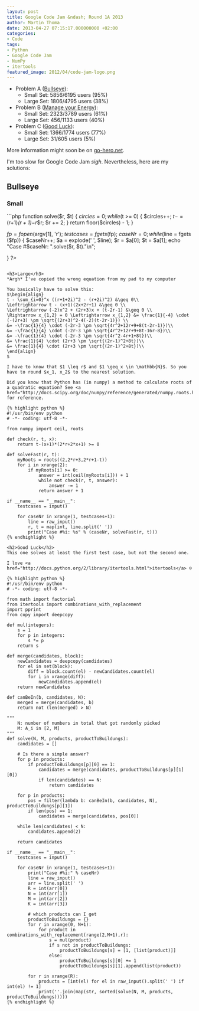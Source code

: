 ```yaml
---
layout: post
title: Google Code Jam &ndash; Round 1A 2013
author: Martin Thoma
date: 2013-04-27 07:15:17.000000000 +02:00
categories:
- Code
tags:
- Python
- Google Code Jam
- NumPy
- itertools
featured_image: 2012/04/code-jam-logo.png
---
```

<ul>
<li>Problem A (<a href="https://code.google.com/codejam/contest/2418487/dashboard#s=p0">Bullseye</a>):
  <ul>
    <li>Small Set: 5856/6195 users (95%)</li>
    <li>Large Set: 1806/4795 users (38%)</li>
  </ul>
<li>Problem B (<a href="https://code.google.com/codejam/contest/2418487/dashboard#s=p1">Manage your Energy</a>):
  <ul>
    <li>Small Set: 2323/3789 users (61%)</li>
    <li>Large Set: 456/1133 users (40%)</li>
  </ul>
</li>
<li>Problem C (<a href="https://code.google.com/codejam/contest/2418487/dashboard#s=p2">Good Luck</a>):
  <ul>
    <li>Small Set: 1366/1774 users (77%)</li>
    <li>Large Set: 31/605 users (5%)</li>
  </ul>
</li>
</ul>

More information might soon be on <a href="http://www.go-hero.net/jam/13/">go-hero.net</a>.

I'm too slow for Google Code Jam *sigh*. Nevertheless, here are my solutions:

<h2>Bullseye</h2>
<h3>Small</h3>
```php
<?

function solve($r, $t) {
    $circles = 0;
    while($t >= 0) {
        $circles++;
        $t -= ($r+1)*($r+1)-$r*$r;
        $r += 2;
    }
    return floor($circles) - 1;
}

$fp = fopen ($argv[1], 'r');
$testcases = fgets ($fp);
$caseNr=0;
while($line = fgets ($fp)) {
    $caseNr++;
    $a = explode(' ', $line);
    $r = $a[0];
    $t = $a[1];
    echo "Case #$caseNr: ".solve($r, $t)."\n";

}
?>
```

<h3>Large</h3>
*Argh* I've copied the wrong equation from my pad to my computer 

You basically have to solve this:
$\begin{align}
t - \sum_{i=0}^x ((r+1+2i)^2 - (r+2i)^2) &\geq 0\\
\Leftrightarrow t - (x+1)(2x+2r+1) &\geq 0 \\
\Leftrightarrow (-2)x^2 + (2r+3)x + (t-2r-1) &\geq 0 \\
\Rightarrow x_{1,2} = 0 \Leftrightarrow x_{1,2} &= \frac{1}{-4} \cdot (-(2r+3) \pm \sqrt{(2r+3)^2-4(-2)(t-2r-1)}) \\
&= -\frac{1}{4} \cdot (-2r-3 \pm \sqrt{4r^2+12r+9+8(t-2r-1)})\\
&= -\frac{1}{4} \cdot (-2r-3 \pm \sqrt{4r^2+12r+9+8t-16r-8})\\
&= -\frac{1}{4} \cdot (-2r-3 \pm \sqrt{4r^2-4r+1+8t})\\
&= \frac{1}{4} \cdot (2r+3 \pm \sqrt{(2r-1)^2+8t})\\
&= \frac{1}{4} \cdot (2r+3 \pm \sqrt{(2r-1)^2+8t})\\
\end{align}
$

I have to know that $1 \leq r$ and $1 \geq x \in \mathbb{N}$. So you have to round $x_1, x_2$ to the nearest solution.

Did you know that Python has (in numpy) a method to calculate roots of a quadratic equation? See <a href="http://docs.scipy.org/doc/numpy/reference/generated/numpy.roots.html">numpy.roots</a> for reference.

{% highlight python %}
#!/usr/bin/env python
# -*- coding: utf-8 -*-
 
from numpy import ceil, roots
 
def check(r, t, x):
    return t-(x+1)*(2*r+2*x+1) >= 0
 
def solveFast(r, t):
    myRoots = roots((2,2*r+3,2*r+1-t))
    for i in xrange(2):
        if myRoots[i] >= 0:
            answer = int(ceil(myRoots[i])) + 1
            while not check(r, t, answer):
                answer -= 1
            return answer + 1
  
if __name__ == "__main__":
    testcases = input()
       
    for caseNr in xrange(1, testcases+1):
        line = raw_input()
        r, t = map(int, line.split(' '))
        print("Case #%i: %s" % (caseNr, solveFast(r, t)))
{% endhighlight %}

<h2>Good Luck</h2>
This one solves at least the first test case, but not the second one.

I love <a href="http://docs.python.org/2/library/itertools.html">itertools</a> ☺

{% highlight python %}
#!/usr/bin/env python
# -*- coding: utf-8 -*-

from math import factorial
from itertools import combinations_with_replacement
import pprint
from copy import deepcopy

def mul(integers):
    s = 1
    for p in integers:
        s *= p
    return s

def merge(candidates, block):
    newCandidates = deepcopy(candidates)
    for el in set(block):
        diff = block.count(el) - newCandidates.count(el)
        for i in xrange(diff):
            newCandidates.append(el)
    return newCandidates

def canBeIn(b, candidates, N):
    merged = merge(candidates, b)
    return not (len(merged) > N)

""" 
    N: number of numbers in total that got randomly picked
    M: A_i in [2, M]
"""
def solve(N, M, products, productToBuildungs):
    candidates = []

    # Is there a simple answer?
    for p in products:
        if productToBuildungs[p][0] == 1:
            candidates = merge(candidates, productToBuildungs[p][1][0])
            if len(candidates) == N:
                return candidates

    for p in products:
        pos = filter(lambda b: canBeIn(b, candidates, N), productToBuildungs[p][1])
        if len(pos) == 1:
            candidates = merge(candidates, pos[0])

    while len(candidates) < N:
        candidates.append(2)

    return candidates

if __name__ == "__main__":
    testcases = input()
      
    for caseNr in xrange(1, testcases+1):
        print("Case #%i:" % caseNr)
        line = raw_input()
        arr = line.split(' ')
        R = int(arr[0])
        N = int(arr[1])
        M = int(arr[2])
        K = int(arr[3])

        # which products can I get
        productToBuildungs = {}
        for r in xrange(0, N+1):
            for product in combinations_with_replacement(range(2,M+1),r):
                s = mul(product)
                if s not in productToBuildungs:
                    productToBuildungs[s] = [1, [list(product)]]
                else:
                    productToBuildungs[s][0] += 1
                    productToBuildungs[s][1].append(list(product))

        for r in xrange(R):
            products = [int(el) for el in raw_input().split(' ') if int(el) != 1]
            print(''.join(map(str, sorted(solve(N, M, products, productToBuildungs)))))
{% endhighlight %}
